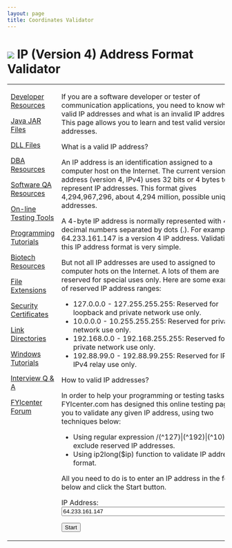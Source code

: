 ```yaml
---
layout: page
title: Coordinates Validator
---
```


<html><head>
<title>IP (Version 4) Address Format Validator</title>
<meta name="description" content="If you are a software developer or tester of communication applications, you need to know  what is a valid IP addresses and what is an invalid IP address. This page allows you to learn and test valid version 4 IP addresses."> 
<meta name="keywords" content="Test, IP, Address, Format, Validator, Valid, Invalid">
<meta http-equiv="Content-Type" content="text/html; charset=utf-8">
<link rel="stylesheet" type="text/css" href="_style.css">
</head><body><div class="page">

<h1><img src="favicon.ico" border="0/"> IP (Version 4) Address Format Validator</h1><p class="top_ads"><script type="text/javascript"><!--
google_ad_client = "pub-4844318048770734";
google_ad_width = 468;
google_ad_height = 15;
google_ad_format = "468x15_0ads_al_s";
google_ad_channel ="2115247933";
google_color_border = "EEEEFF";
google_color_bg = "EEEEFF";
google_color_link = "0000FF";
google_color_text = "000000";
google_color_url = "008000";
//--></script>
<script type="text/javascript" src="http://pagead2.googlesyndication.com/pagead/show_ads.js">
</script></p>
<table><tbody><tr><td valign="top"> <!-- Left column starts -->

<div class="feed">
<p class="feed"><a href="http://dev.fyicenter.com">Developer Resources</a></p>
<p class="feed"><a href="http://jar.fyicenter.com">Java JAR Files</a></p>
<p class="feed"><a href="http://dll.fyicenter.com">DLL Files</a></p>
<p class="feed"><a href="http://dba.fyicenter.com">DBA Resources</a></p>
<p class="feed"><a href="http://sqa.fyicenter.com">Software QA Resources</a></p>
<p class="feed"><a href="http://sqa.fyicenter.com/Online_Test_Tools/">On-line Testing Tools</a></p>
<p class="feed"><a href="http://tutorial.fyicenter.com">Programming Tutorials</a></p>
<p class="feed"><a href="http://biotech.fyicenter.com">Biotech Resources</a></p>
<p class="feed"><a href="http://file.fyicenter.com">File Extensions</a></p>
<p class="feed"><a href="http://certificate.fyicenter.com">Security Certificates</a></p>
<p class="feed"><a href="http://link.fyicenter.com">Link Directories</a></p>
<p class="feed"><a href="http://windows.fyicenter.com">Windows Tutorials</a></p>
<p class="feed"><a href="http://interview.fyicenter.com">Interview Q &amp; A</a></p>
<p class="feed"><a href="http://www.fyicenter.com">FYIcenter Forum</a></p>
</div>

</td><td valign="top"> <!-- Center column starts -->

<div class="query"><p class="query_intro">If you are a software developer or tester of communication applications, you need to know  what is a valid IP addresses and what is an invalid IP address. This page allows you to learn and test valid version 4 IP addresses.</p>
<p class="query_title">What is a valid IP address? 
</p>

<p class="query_desc">An IP address is an identification assigned to a computer host on the Internet.
The current version of IP address (version 4, IPv4) uses 32 bits or 4 bytes to represent IP addresses.
This format gives 4,294,967,296, about 4,294 million, possible unique IP addresses.
</p>

<p class="query_desc">A 4-byte IP address is normally represented with 4 decimal numbers separated by dots (.).
For example, 64.233.161.147 is a version 4 IP address. Validation of this IP address format is very simple.
</p>

<p class="query_desc">But not all IP addresses are used to assigned to computer hots on the Internet. 
A lots of them are reserved for special uses only. Here are some examples of reserved IP address ranges:
</p>
<ul>
<li>127.0.0.0 - 127.255.255.255: Reserved for loopback and private network use only.</li>
<li>10.0.0.0 - 10.255.255.255: Reserved for private network use only.</li>
<li>192.168.0.0 - 192.168.255.255: Reserved for private network use only.</li>
<li>192.88.99.0 - 192.88.99.255: Reserved for IPv6 to IPv4 relay use only.</li>
</ul>

<p class="query_title">How to valid IP addresses?
</p>

<p class="query_desc">In order to help your programming or testing tasks, FYIcenter.com has designed this
online testing page for you to validate any given IP address, using two techniques below: 
</p>
<ul>
<li>Using regular expression /(^127)|(^192)|(^10)\./ to exclude reserved IP addresses.</li>
<li>Using ip2long($ip) function to validate IP address format.</li>
</ul>

<p class="query_desc">All you need to do is to enter an IP address
in the form below and click the Start button. 
</p>

<form action="IP_Address_Format_Validator.php" method="post"><p class="query_desc">IP Address: <input name="Query" value="64.233.161.147" type="text" size="50" maxlength="320"></p><p class="query_desc"><input name="Submit" value="Start" type="submit"></p></form></div>


</td><td valign="top"> <!-- Right column starts -->

<div class="promo">
<p class="promo_name"><a href="http://sqa.fyicenter.com/tools/javascript_popup_windows_testing_tutorials.html">Popup Windows Tutorials</a></p>
<p class="promo_desc">20 tutorials on different ways to create and test popup windows created in JavaScript: Page unload popups, Pop re-open on close, ...</p>
<p class="promo_link"><a href="http://sqa.fyicenter.com/tools/javascript_popup_windows_testing_tutorials.html">sqa.fyicenter.com/tools</a></p>
</div>

</td></tr></tbody></table>  <!-- End of columns -->

<div>
</div></div></body></html>
